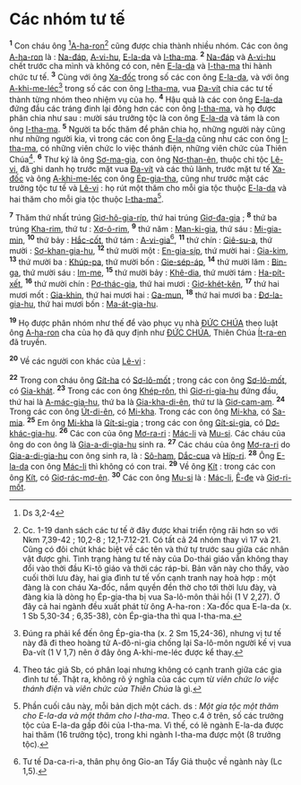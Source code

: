 # Các nhóm tư tế
<sup><b>1</b></sup> Con cháu ông [^1@-c80931c1-21cb-4a3e-a5e3-5c6114ce46da][A-ha-ron]()[^1-c80931c1-21cb-4a3e-a5e3-5c6114ce46da] cũng được chia thành nhiều nhóm. Các con ông [A-ha-ron]() là : [Na-đáp](), [A-vi-hu](), [E-la-da]() và [I-tha-ma](). <sup><b>2</b></sup> [Na-đáp]() và [A-vi-hu]() chết trước cha mình và không có con, nên [E-la-da]() và [I-tha-ma]() thi hành chức tư tế. <sup><b>3</b></sup> Cùng với ông [Xa-đốc]() trong số các con ông [E-la-da](), và với ông [A-khi-me-léc]()[^2-c80931c1-21cb-4a3e-a5e3-5c6114ce46da] trong số các con ông [I-tha-ma](), vua [Đa-vít]() chia các tư tế thành từng nhóm theo nhiệm vụ của họ. <sup><b>4</b></sup> Hậu quả là các con ông [E-la-da]() đứng đầu các tráng đinh lại đông hơn các con ông [I-tha-ma](), và họ được phân chia như sau : mười sáu trưởng tộc là con ông [E-la-da]() và tám là con ông [I-tha-ma](). <sup><b>5</b></sup> Người ta bốc thăm để phân chia họ, những người này cũng như những người kia, vì trong các con ông [E-la-da]() cũng như các con ông [I-tha-ma](), có những viên chức lo việc thánh điện, những viên chức của Thiên Chúa[^3-c80931c1-21cb-4a3e-a5e3-5c6114ce46da]. <sup><b>6</b></sup> Thư ký là ông [Sơ-ma-gia](), con ông [Nơ-than-ên](), thuộc chi tộc [Lê-vi](), đã ghi danh họ trước mặt vua [Đa-vít]() và các thủ lãnh, trước mặt tư tế [Xa-đốc]() và ông [A-khi-me-léc]() con ông [Ép-gia-tha](), cũng như trước mặt các trưởng tộc tư tế và [Lê-vi]() : họ rút một thăm cho mỗi gia tộc thuộc [E-la-da]() và hai thăm cho mỗi gia tộc thuộc [I-tha-ma]()[^4-c80931c1-21cb-4a3e-a5e3-5c6114ce46da].

<sup><b>7</b></sup> Thăm thứ nhất trúng [Giơ-hô-gia-ríp](), thứ hai trúng [Giơ-đa-gia]() ; <sup><b>8</b></sup> thứ ba trúng [Kha-rim](), thứ tư : [Xơ-ô-rim](), <sup><b>9</b></sup> thứ năm : [Man-ki-gia](), thứ sáu : [Mi-gia-min](), <sup><b>10</b></sup> thứ bảy : [Hắc-cốt](), thứ tám : [A-vi-gia]()[^5-c80931c1-21cb-4a3e-a5e3-5c6114ce46da], <sup><b>11</b></sup> thứ chín : [Giê-su-a](), thứ mười : [Sơ-khan-gia-hu](), <sup><b>12</b></sup> thứ mười một : [En-gia-síp](), thứ mười hai : [Gia-kim](), <sup><b>13</b></sup> thứ mười ba : [Khúp-pa](), thứ mười bốn : [Gie-sép-áp](), <sup><b>14</b></sup> thứ mười lăm : [Bin-ga](), thứ mười sáu : [Im-me](), <sup><b>15</b></sup> thứ mười bảy : [Khê-dia](), thứ mười tám : [Ha-pít-xết](), <sup><b>16</b></sup> thứ mười chín : [Pơ-thác-gia](), thứ hai mươi : [Giơ-khét-kên](), <sup><b>17</b></sup> thứ hai mươi mốt : [Gia-khin](), thứ hai mươi hai : [Ga-mun](), <sup><b>18</b></sup> thứ hai mươi ba : [Đơ-la-gia-hu](), thứ hai mươi bốn : [Ma-át-gia-hu]().

<sup><b>19</b></sup> Họ được phân nhóm như thế để vào phục vụ nhà [ĐỨC CHÚA]() theo luật ông [A-ha-ron]() cha của họ đã quy định như [ĐỨC CHÚA](), Thiên Chúa [Ít-ra-en]() đã truyền.

<sup><b>20</b></sup> Về các người con khác của [Lê-vi]() :

<sup><b>22</b></sup> Trong con cháu ông [Gít-ha]() có [Sơ-lô-mốt]() ; trong các con ông [Sơ-lô-mốt](), có [Gia-khát](). <sup><b>23</b></sup> Trong các con ông [Khép-rôn](), thì [Giơ-ri-gia-hu]() đứng đầu, thứ hai là [A-mác-gia-hu](), thứ ba là [Gia-kha-di-ên](), thứ tư là [Giơ-cam-am](). <sup><b>24</b></sup> Trong các con ông [Út-di-ên](), có [Mi-kha](). Trong các con ông [Mi-kha](), có [Sa-mia](). <sup><b>25</b></sup> Em ông [Mi-kha]() là [Gít-si-gia]() ; trong các con ông [Gít-si-gia](), có [Dơ-khác-gia-hu](). <sup><b>26</b></sup> Các con của ông [Mơ-ra-ri]() : [Mác-li]() và [Mu-si](). Các cháu của ông do con ông là [Gia-a-di-gia-hu]() sinh ra. <sup><b>27</b></sup> Các cháu của ông [Mơ-ra-ri]() do [Gia-a-di-gia-hu]() con ông sinh ra, là : [Sô-ham](), [Dắc-cua]() và [Híp-ri](). <sup><b>28</b></sup> Ông [E-la-da]() con ông [Mác-li]() thì không có con trai. <sup><b>29</b></sup> Về ông [Kít]() : trong các con ông [Kít](), có [Giơ-rác-mơ-ên](). <sup><b>30</b></sup> Các con ông [Mu-si]() là : [Mác-li](), [Ê-đe]() và [Giơ-ri-mốt]().

[^1-c80931c1-21cb-4a3e-a5e3-5c6114ce46da]: Cc. 1-19 danh sách các tư tế ở đây được khai triển rộng rãi hơn so với Nkm 7,39-42 ; 10,2-8 ; 12,1-7.12-21. Có tất cả 24 nhóm thay vì 17 và 21. Cũng có đôi chút khác biệt về các tên và thứ tự trước sau giữa các nhân vật được ghi. Tình trạng hàng tư tế này của Do-thái giáo vẫn không thay đổi vào thời đầu Ki-tô giáo và thời các ráp-bi. Bản văn này cho thấy, vào cuối thời lưu đày, hai gia đình tư tế vốn cạnh tranh nay hoà hợp : một đàng là con cháu Xa-đốc, nắm quyền đền thờ cho tới thời lưu đày, và đàng kia là dòng họ Ép-gia-tha bị vua Sa-lô-môn thải hồi (1 V 2,27). Ở đây cả hai ngành đều xuất phát từ ông A-ha-ron : Xa-đốc qua E-la-da (x. 1 Sb 5,30-34 ; 6,35-38), còn Ép-gia-tha thì qua I-tha-ma.
[^2-c80931c1-21cb-4a3e-a5e3-5c6114ce46da]: Đúng ra phải kể đến ông Ép-gia-tha (x. 2 Sm 15,24-36), nhưng vị tư tế này đã đi theo hoàng tử A-đô-ni-gia chống lại Sa-lô-môn người kế vị vua Đa-vít (1 V 1,7) nên ở đây ông A-khi-me-léc được kể thay.
[^3-c80931c1-21cb-4a3e-a5e3-5c6114ce46da]: Theo tác giả Sb, có phân loại nhưng không có cạnh tranh giữa các gia đình tư tế. Thật ra, không rõ ý nghĩa của các cụm từ *viên chức lo việc thánh điện* và *viên chức của Thiên Chúa* là gì.
[^4-c80931c1-21cb-4a3e-a5e3-5c6114ce46da]: Phần cuối câu này, mỗi bản dịch một cách. ds : *Một gia tộc một thăm cho E-la-da và một thăm cho I-tha-ma*. Theo c.4 ở trên, số các trưởng tộc của E-la-da gấp đôi của I-tha-ma. Vì thế, có lẽ ngành E-la-da được hai thăm (16 trưởng tộc), trong khi ngành I-tha-ma được một (8 trưởng tộc).
[^5-c80931c1-21cb-4a3e-a5e3-5c6114ce46da]: Tư tế Da-ca-ri-a, thân phụ ông Gio-an Tẩy Giả thuộc về ngành này (Lc 1,5).
[^1@-c80931c1-21cb-4a3e-a5e3-5c6114ce46da]: Ds 3,2-4